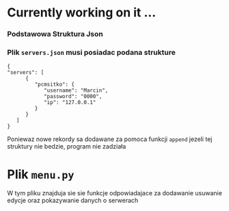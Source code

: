 # Currently working on it ... 

### Podstawowa Struktura Json
### Plik `servers.json` musi posiadac podana strukture

    {
    "servers": [
          {
             "pcmsitko": {
                "username": "Marcin",
                "password": "0000",
                "ip": "127.0.0.1"
             }
          }
       ]
    }
Poniewaz nowe rekordy sa dodawane za pomoca funkcji `append`
jezeli tej struktury nie bedzie, program nie zadziała


# Plik `menu.py`
W tym pliku znajduja sie sie funkcje odpowiadajace za dodawanie usuwanie edycje
oraz pokazywanie danych o serwerach




















